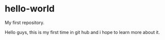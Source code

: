 # hello-world
My first repository.

Hello guys, this is my first time in git hub and i hope to learn more about it.
